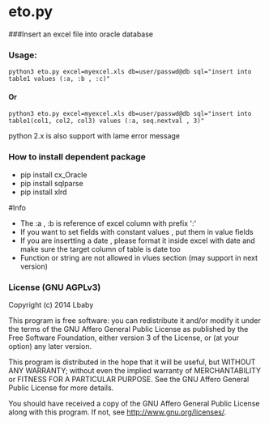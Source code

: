 
eto.py  
============
###Insert an excel file into oracle database

### Usage:
	python3 eto.py excel=myexcel.xls db=user/passwd@db sql="insert into  table1 values (:a, :b , :c)"
#### Or 
	python3 eto.py excel=myexcel.xls db=user/passwd@db sql="insert into  table1(col1, col2, col3) values (:a, seq.nextval , 3)"

python 2.x is also support with lame error message


### How to install dependent package 
*	pip install cx_Oracle
*	pip install sqlparse
*	pip install xlrd

#Info
* The :a , :b  is reference of excel column with prefix ':'
* If you want to set fields with constant values , put them in value fields
* If you are insertting a date , please format it inside excel with date and make sure the target column of table is date too
* Function or string are not allowed in vlues section (may support  in next version)


### License (GNU AGPLv3)

Copyright (c) 2014 Lbaby

This program is free software: you can redistribute it and/or modify
it under the terms of the GNU Affero General Public License as
published by the Free Software Foundation, either version 3 of the
License, or (at your option) any later version.

This program is distributed in the hope that it will be useful,
but WITHOUT ANY WARRANTY; without even the implied warranty of
MERCHANTABILITY or FITNESS FOR A PARTICULAR PURPOSE.  See the
GNU Affero General Public License for more details.

You should have received a copy of the GNU Affero General Public License
along with this program.  If not, see <http://www.gnu.org/licenses/>.


